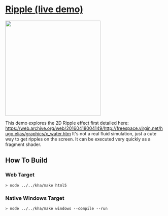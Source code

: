 # [Ripple (live demo)](https://bradlyman.github.io/get-creative-with-kha/P5-Shaders/1-Ripples/)

<img src="https://bradlyman.github.io/get-creative-with-kha/P5-Shaders/1-Ripples/Screenshot.png" width="300" />

This demo explores the 2D Ripple effect first detailed here:
https://web.archive.org/web/20160418004149/http://freespace.virgin.net/hugo.elias/graphics/x_water.htm
It's not a real fluid simulation, just a cute way to get ripples on the screen.
It can be executed very quickly as a fragment shader.

## How To Build

### Web Target

```
> node ../../kha/make html5
```

### Native Windows Target

```
> node ../../kha/make windows --compile --run
```
